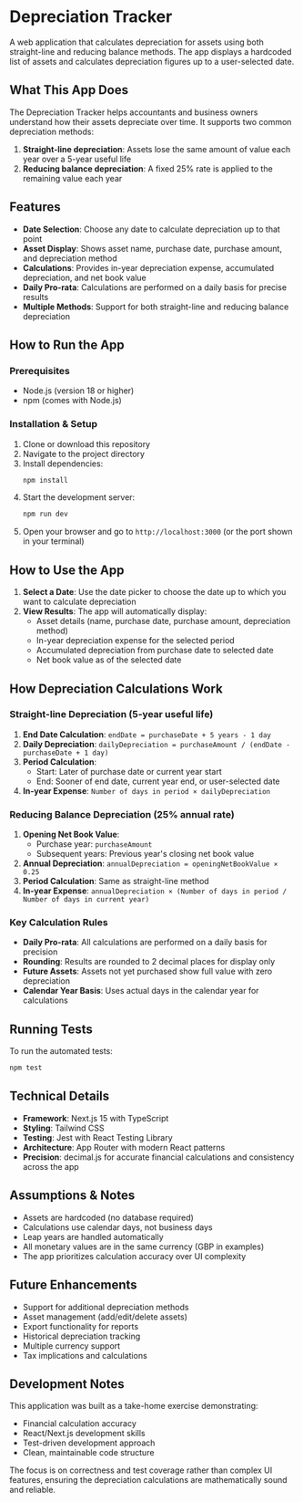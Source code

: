 # Depreciation Tracker

A web application that calculates depreciation for assets using both straight-line and reducing balance methods. The app displays a hardcoded list of assets and calculates depreciation figures up to a user-selected date.

## What This App Does

The Depreciation Tracker helps accountants and business owners understand how their assets depreciate over time. It supports two common depreciation methods:

1. **Straight-line depreciation**: Assets lose the same amount of value each year over a 5-year useful life
2. **Reducing balance depreciation**: A fixed 25% rate is applied to the remaining value each year

## Features

- **Date Selection**: Choose any date to calculate depreciation up to that point
- **Asset Display**: Shows asset name, purchase date, purchase amount, and depreciation method
- **Calculations**: Provides in-year depreciation expense, accumulated depreciation, and net book value
- **Daily Pro-rata**: Calculations are performed on a daily basis for precise results
- **Multiple Methods**: Support for both straight-line and reducing balance depreciation

## How to Run the App

### Prerequisites
- Node.js (version 18 or higher)
- npm (comes with Node.js)

### Installation & Setup
1. Clone or download this repository
2. Navigate to the project directory
3. Install dependencies:
   ```bash
   npm install
   ```
4. Start the development server:
   ```bash
   npm run dev
   ```
5. Open your browser and go to `http://localhost:3000` (or the port shown in your terminal)

## How to Use the App

1. **Select a Date**: Use the date picker to choose the date up to which you want to calculate depreciation
2. **View Results**: The app will automatically display:
   - Asset details (name, purchase date, purchase amount, depreciation method)
   - In-year depreciation expense for the selected period
   - Accumulated depreciation from purchase date to selected date
   - Net book value as of the selected date

## How Depreciation Calculations Work

### Straight-line Depreciation (5-year useful life)

1. **End Date Calculation**: `endDate = purchaseDate + 5 years - 1 day`
2. **Daily Depreciation**: `dailyDepreciation = purchaseAmount / (endDate - purchaseDate + 1 day)`
3. **Period Calculation**: 
   - Start: Later of purchase date or current year start
   - End: Sooner of end date, current year end, or user-selected date
4. **In-year Expense**: `Number of days in period × dailyDepreciation`

### Reducing Balance Depreciation (25% annual rate)

1. **Opening Net Book Value**: 
   - Purchase year: `purchaseAmount`
   - Subsequent years: Previous year's closing net book value
2. **Annual Depreciation**: `annualDepreciation = openingNetBookValue × 0.25`
3. **Period Calculation**: Same as straight-line method
4. **In-year Expense**: `annualDepreciation × (Number of days in period / Number of days in current year)`

### Key Calculation Rules

- **Daily Pro-rata**: All calculations are performed on a daily basis for precision
- **Rounding**: Results are rounded to 2 decimal places for display only
- **Future Assets**: Assets not yet purchased show full value with zero depreciation
- **Calendar Year Basis**: Uses actual days in the calendar year for calculations

## Running Tests

To run the automated tests:
```bash
npm test
```

## Technical Details

- **Framework**: Next.js 15 with TypeScript
- **Styling**: Tailwind CSS
- **Testing**: Jest with React Testing Library
- **Architecture**: App Router with modern React patterns
- **Precision**: decimal.js for accurate financial calculations and consistency across the app

## Assumptions & Notes

- Assets are hardcoded (no database required)
- Calculations use calendar days, not business days
- Leap years are handled automatically
- All monetary values are in the same currency (GBP in examples)
- The app prioritizes calculation accuracy over UI complexity

## Future Enhancements

- Support for additional depreciation methods
- Asset management (add/edit/delete assets)
- Export functionality for reports
- Historical depreciation tracking
- Multiple currency support
- Tax implications and calculations

## Development Notes

This application was built as a take-home exercise demonstrating:
- Financial calculation accuracy
- React/Next.js development skills
- Test-driven development approach
- Clean, maintainable code structure

The focus is on correctness and test coverage rather than complex UI features, ensuring the depreciation calculations are mathematically sound and reliable.
